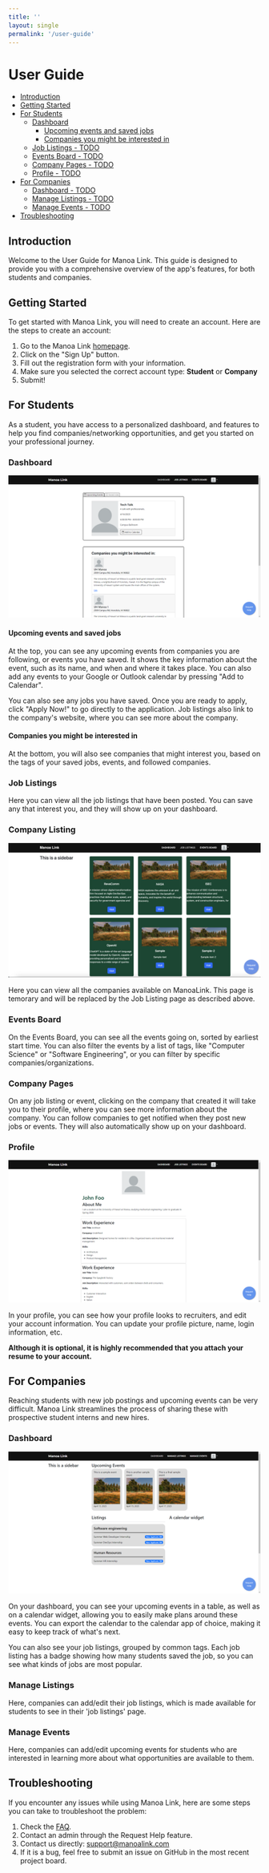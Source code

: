 ```yaml
---
title: ''
layout: single
permalink: '/user-guide'
---
```


# User Guide <!-- omit in toc -->

- [Introduction](#introduction)
- [Getting Started](#getting-started)
- [For Students](#for-students)
  - [Dashboard](#dashboard)
    - [Upcoming events and saved jobs](#upcoming-events-and-saved-jobs)
    - [Companies you might be interested in](#companies-you-might-be-interested-in)
  - [Job Listings - TODO](#job-listings---todo)
  - [Events Board - TODO](#events-board---todo)
  - [Company Pages - TODO](#company-pages---todo)
  - [Profile - TODO](#profile---todo)
- [For Companies](#for-companies)
  - [Dashboard - TODO](#dashboard---todo)
  - [Manage Listings - TODO](#manage-listings---todo)
  - [Manage Events - TODO](#manage-events---todo)
- [Troubleshooting](#troubleshooting)

## Introduction

Welcome to the User Guide for Manoa Link. This guide is designed to provide you with a comprehensive overview of the app's features, for both students and companies.

## Getting Started

To get started with Manoa Link, you will need to create an account. Here are the steps to create an account:

1. Go to the Manoa Link [homepage](https://manoalink.site).
2. Click on the "Sign Up" button.
3. Fill out the registration form with your information.
4. Make sure you selected the correct account type: **Student** or **Company**
5. Submit!

## For Students

As a student, you have access to a personalized dashboard, and features to help you find companies/networking opportunities, and get you started on your professional journey.

### Dashboard

![student-dashboard](/assets/images/m2/student-dashboard.png)

#### Upcoming events and saved jobs

At the top, you can see any upcoming events from companies you are following, or events you have saved. It shows the key information about the event, such as its name, and when and where it takes place. You can also add any events to your Google or Outlook calendar by pressing "Add to Calendar".

You can also see any jobs you have saved. Once you are ready to apply, click "Apply Now!" to go directly to the application. Job listings also link to the company's website, where you can see more about the company.

#### Companies you might be interested in

At the bottom, you will also see companies that might interest you, based on the tags of your saved jobs, events, and followed companies.

### Job Listings

Here you can view all the job listings that have been posted. You can save any that interest you, and they will show up on your dashboard.

### Company Listing

![company-listing](/assets/images/m2/company-listing.png)

Here you can view all the companies available on ManoaLink. This page is temorary and will be replaced by the Job Listing page as described above.

### Events Board

On the Events Board, you can see all the events going on, sorted by earliest start time. You can also filter the events by a list of tags, like "Computer Science" or "Software Engineering", or you can filter by specific companies/organizations.

### Company Pages

On any job listing or event, clicking on the company that created it will take you to their profile, where you can see more information about the company. You can follow companies to get notified when they post new jobs or events. They will also automatically show up on your dashboard.

### Profile

![student-profile](/assets/images/m2/student-profile.png)

In your profile, you can see how your profile looks to recruiters, and edit your account information. You can update your profile picture, name, login information, etc.

**Although it is optional, it is highly recommended that you attach your resume to your account.**

## For Companies

Reaching students with new job postings and upcoming events can be very difficult. Manoa Link streamlines the process of sharing these with prospective student interns and new hires.

### Dashboard

![company-dashboard](/assets/images/m2/company-dashboard.png)

On your dashboard, you can see your upcoming events in a table, as well as on a calendar widget, allowing you to easily make plans around these events. You can export the calendar to the calendar app of choice, making it easy to keep track of what's next.

You can also see your job listings, grouped by common tags. Each job listing has a badge showing how many students saved the job, so you can see what kinds of jobs are most popular.

### Manage Listings

Here, companies can add/edit their job listings, which is made available for students to see in their 'job listings' page.

### Manage Events

Here, companies can add/edit upcoming events for students who are interested in learning more about what opportunities are available to them.

## Troubleshooting

If you encounter any issues while using Manoa Link, here are some steps you can take to troubleshoot the problem:

1. Check the [FAQ](https://uhmanoalink.github.io/faq).
2. Contact an admin through the Request Help feature.
3. Contact us directly: [support@manoalink.com](mailto:support@manoalink.com)
4. If it is a bug, feel free to submit an issue on GitHub in the most recent project board.
